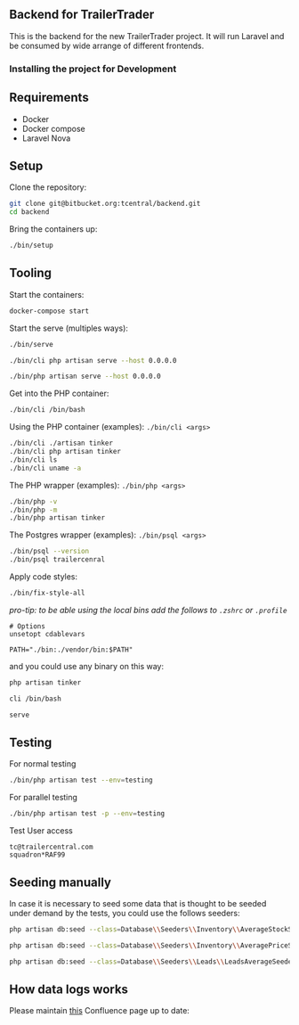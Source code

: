 ## Backend for TrailerTrader

This is the backend for the new TrailerTrader project. It will run Laravel and be consumed by wide arrange of different frontends.

### Installing the project for Development

Requirements
--------------------------------------
- Docker
- Docker compose
- Laravel Nova

Setup
--------------------------------------
Clone the repository:

```bash
git clone git@bitbucket.org:tcentral/backend.git
cd backend
```

Bring the containers up:

```bash
./bin/setup
```

Tooling
--------------------------------------

Start the containers:

```bash
docker-compose start
```

Start the serve (multiples ways):

```bash
./bin/serve
```
```bash
./bin/cli php artisan serve --host 0.0.0.0
```
```bash
./bin/php artisan serve --host 0.0.0.0
```

Get into the PHP container:

```bash
./bin/cli /bin/bash
```

Using the PHP container (examples): `./bin/cli <args>`

```bash
./bin/cli ./artisan tinker
./bin/cli php artisan tinker
./bin/cli ls
./bin/cli uname -a
```

The PHP wrapper (examples): `./bin/php <args>`

```bash
./bin/php -v
./bin/php -m
./bin/php artisan tinker
```

The Postgres wrapper (examples): `./bin/psql <args>`

```bash
./bin/psql --version
./bin/psql trailercenral
```

Apply code styles:

```bash
./bin/fix-style-all
```

*pro-tip: to be able using the local bins add the follows to `.zshrc` or `.profile`*

```
# Options
unsetopt cdablevars

PATH="./bin:./vendor/bin:$PATH"
```

and you could use any binary on this way:

```bash
php artisan tinker
```
```bash
cli /bin/bash
```
```bash
serve
```

Testing 
--------------------------------------

For normal testing 
```bash
./bin/php artisan test --env=testing
```

For parallel testing
```bash
./bin/php artisan test -p --env=testing
```

Test User access
```
tc@trailercentral.com
squadron*RAF99
```

Seeding manually
--------------------------------------
In case it is necessary to seed some data that is thought to be seeded under demand by the tests,
you could use the follows seeders:

```bash
php artisan db:seed --class=Database\\Seeders\\Inventory\\AverageStockSeeder
```
```bash
php artisan db:seed --class=Database\\Seeders\\Inventory\\AveragePriceSeeder
```
```bash
php artisan db:seed --class=Database\\Seeders\\Leads\\LeadsAverageSeeder
```

How data logs works
--------------------------------------

Please maintain [this](https://operatebeyond.atlassian.net/wiki/spaces/TN/pages/1923219457/How+data+logs+works) Confluence page up to date:
